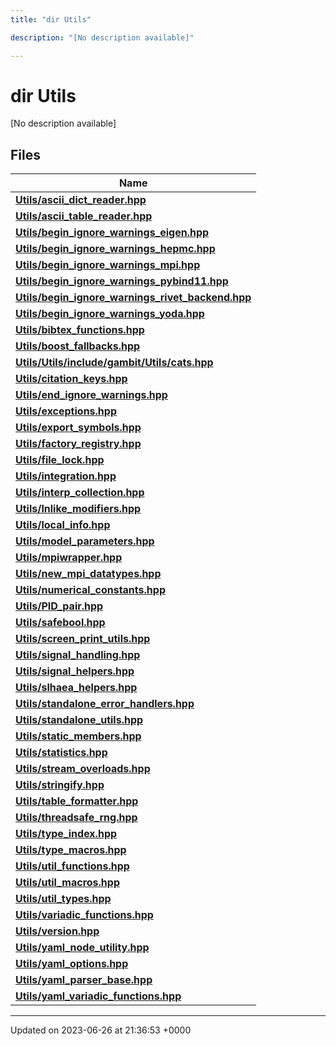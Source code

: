 ```yaml
---
title: "dir Utils"

description: "[No description available]"

---
```


# dir Utils

[No description available]

## Files

| Name           |
| -------------- |
| **[Utils/ascii_dict_reader.hpp](/documentation/code/files/ascii__dict__reader_8hpp/#file-utils-ascii-dict-reader-hpp)**  |
| **[Utils/ascii_table_reader.hpp](/documentation/code/files/ascii__table__reader_8hpp/#file-utils-ascii-table-reader-hpp)**  |
| **[Utils/begin_ignore_warnings_eigen.hpp](/documentation/code/files/begin__ignore__warnings__eigen_8hpp/#file-utils-begin-ignore-warnings-eigen-hpp)**  |
| **[Utils/begin_ignore_warnings_hepmc.hpp](/documentation/code/files/begin__ignore__warnings__hepmc_8hpp/#file-utils-begin-ignore-warnings-hepmc-hpp)**  |
| **[Utils/begin_ignore_warnings_mpi.hpp](/documentation/code/files/begin__ignore__warnings__mpi_8hpp/#file-utils-begin-ignore-warnings-mpi-hpp)**  |
| **[Utils/begin_ignore_warnings_pybind11.hpp](/documentation/code/files/begin__ignore__warnings__pybind11_8hpp/#file-utils-begin-ignore-warnings-pybind11-hpp)**  |
| **[Utils/begin_ignore_warnings_rivet_backend.hpp](/documentation/code/files/begin__ignore__warnings__rivet__backend_8hpp/#file-utils-begin-ignore-warnings-rivet-backend-hpp)**  |
| **[Utils/begin_ignore_warnings_yoda.hpp](/documentation/code/files/begin__ignore__warnings__yoda_8hpp/#file-utils-begin-ignore-warnings-yoda-hpp)**  |
| **[Utils/bibtex_functions.hpp](/documentation/code/files/bibtex__functions_8hpp/#file-utils-bibtex-functions-hpp)**  |
| **[Utils/boost_fallbacks.hpp](/documentation/code/files/boost__fallbacks_8hpp/#file-utils-boost-fallbacks-hpp)**  |
| **[Utils/Utils/include/gambit/Utils/cats.hpp](/documentation/code/files/utils_2include_2gambit_2utils_2cats_8hpp/#file-utils-utils-include-gambit-utils-cats-hpp)**  |
| **[Utils/citation_keys.hpp](/documentation/code/files/citation__keys_8hpp/#file-utils-citation-keys-hpp)**  |
| **[Utils/end_ignore_warnings.hpp](/documentation/code/files/end__ignore__warnings_8hpp/#file-utils-end-ignore-warnings-hpp)**  |
| **[Utils/exceptions.hpp](/documentation/code/files/exceptions_8hpp/#file-utils-exceptions-hpp)**  |
| **[Utils/export_symbols.hpp](/documentation/code/files/export__symbols_8hpp/#file-utils-export-symbols-hpp)**  |
| **[Utils/factory_registry.hpp](/documentation/code/files/factory__registry_8hpp/#file-utils-factory-registry-hpp)**  |
| **[Utils/file_lock.hpp](/documentation/code/files/file__lock_8hpp/#file-utils-file-lock-hpp)**  |
| **[Utils/integration.hpp](/documentation/code/files/integration_8hpp/#file-utils-integration-hpp)**  |
| **[Utils/interp_collection.hpp](/documentation/code/files/interp__collection_8hpp/#file-utils-interp-collection-hpp)**  |
| **[Utils/lnlike_modifiers.hpp](/documentation/code/files/lnlike__modifiers_8hpp/#file-utils-lnlike-modifiers-hpp)**  |
| **[Utils/local_info.hpp](/documentation/code/files/local__info_8hpp/#file-utils-local-info-hpp)**  |
| **[Utils/model_parameters.hpp](/documentation/code/files/model__parameters_8hpp/#file-utils-model-parameters-hpp)**  |
| **[Utils/mpiwrapper.hpp](/documentation/code/files/mpiwrapper_8hpp/#file-utils-mpiwrapper-hpp)**  |
| **[Utils/new_mpi_datatypes.hpp](/documentation/code/files/new__mpi__datatypes_8hpp/#file-utils-new-mpi-datatypes-hpp)**  |
| **[Utils/numerical_constants.hpp](/documentation/code/files/numerical__constants_8hpp/#file-utils-numerical-constants-hpp)**  |
| **[Utils/PID_pair.hpp](/documentation/code/files/pid__pair_8hpp/#file-utils-pid-pair-hpp)**  |
| **[Utils/safebool.hpp](/documentation/code/files/safebool_8hpp/#file-utils-safebool-hpp)**  |
| **[Utils/screen_print_utils.hpp](/documentation/code/files/screen__print__utils_8hpp/#file-utils-screen-print-utils-hpp)**  |
| **[Utils/signal_handling.hpp](/documentation/code/files/signal__handling_8hpp/#file-utils-signal-handling-hpp)**  |
| **[Utils/signal_helpers.hpp](/documentation/code/files/signal__helpers_8hpp/#file-utils-signal-helpers-hpp)**  |
| **[Utils/slhaea_helpers.hpp](/documentation/code/files/slhaea__helpers_8hpp/#file-utils-slhaea-helpers-hpp)**  |
| **[Utils/standalone_error_handlers.hpp](/documentation/code/files/standalone__error__handlers_8hpp/#file-utils-standalone-error-handlers-hpp)**  |
| **[Utils/standalone_utils.hpp](/documentation/code/files/standalone__utils_8hpp/#file-utils-standalone-utils-hpp)**  |
| **[Utils/static_members.hpp](/documentation/code/files/static__members_8hpp/#file-utils-static-members-hpp)**  |
| **[Utils/statistics.hpp](/documentation/code/files/statistics_8hpp/#file-utils-statistics-hpp)**  |
| **[Utils/stream_overloads.hpp](/documentation/code/files/stream__overloads_8hpp/#file-utils-stream-overloads-hpp)**  |
| **[Utils/stringify.hpp](/documentation/code/files/stringify_8hpp/#file-utils-stringify-hpp)**  |
| **[Utils/table_formatter.hpp](/documentation/code/files/table__formatter_8hpp/#file-utils-table-formatter-hpp)**  |
| **[Utils/threadsafe_rng.hpp](/documentation/code/files/threadsafe__rng_8hpp/#file-utils-threadsafe-rng-hpp)**  |
| **[Utils/type_index.hpp](/documentation/code/files/type__index_8hpp/#file-utils-type-index-hpp)**  |
| **[Utils/type_macros.hpp](/documentation/code/files/type__macros_8hpp/#file-utils-type-macros-hpp)**  |
| **[Utils/util_functions.hpp](/documentation/code/files/util__functions_8hpp/#file-utils-util-functions-hpp)**  |
| **[Utils/util_macros.hpp](/documentation/code/files/util__macros_8hpp/#file-utils-util-macros-hpp)**  |
| **[Utils/util_types.hpp](/documentation/code/files/util__types_8hpp/#file-utils-util-types-hpp)**  |
| **[Utils/variadic_functions.hpp](/documentation/code/files/variadic__functions_8hpp/#file-utils-variadic-functions-hpp)**  |
| **[Utils/version.hpp](/documentation/code/files/version_8hpp/#file-utils-version-hpp)**  |
| **[Utils/yaml_node_utility.hpp](/documentation/code/files/yaml__node__utility_8hpp/#file-utils-yaml-node-utility-hpp)**  |
| **[Utils/yaml_options.hpp](/documentation/code/files/yaml__options_8hpp/#file-utils-yaml-options-hpp)**  |
| **[Utils/yaml_parser_base.hpp](/documentation/code/files/yaml__parser__base_8hpp/#file-utils-yaml-parser-base-hpp)**  |
| **[Utils/yaml_variadic_functions.hpp](/documentation/code/files/yaml__variadic__functions_8hpp/#file-utils-yaml-variadic-functions-hpp)**  |






-------------------------------

Updated on 2023-06-26 at 21:36:53 +0000
